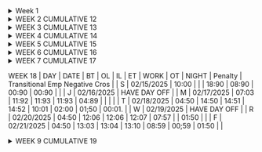 <details>
  <summary>Week 1</summary>
    | DAY |   DATE   |   BT  |  OL   |   IL  |   ET  | WORK  |  OT   | NIGHT | Penalty | Transitional Emp Negative Cros |<br>
    | W | 01/01/2025 | HAVE DAY OFF | <br>
    | R | 01/02/2025 | 05:00 | 13:30 | 13:30 | 13:31 | 08:30 | 00:30 | 01:00 |         | 03:32                          | <br>
    | F | 01/03/2025 | 05:00 | 12:96 | 12:96 | 12:97 | 07:97 | 05:39 | 01:00 |         | 02:58                          |
</details>

<details>
  <summary>WEEK 2          CUMULATIVE 12</summary>
  | DAY |   DATE   |   BT  |  OL   |   IL  |   ET  | WORK  |  OT   | NIGHT | Penalty | Transitional Emp Negative Cros |<br>
  | S | 01/04/2025 | 05:00 | 11:44 | 12:44 | 12:52 | 06;52 |       | 01:00 |         |<br>
  | J | 01/05/2025 | HAVE DAY OFF  |<br>
  | M | 01/06/2025 | 05:80 | 13:10 | 13:11 | 13:11 | 07:30 |       | 00:20 |         |<br>
  | T | 01/07/2025 | 05:00 | 10:53 | 10:53 | 10:54 | 05:54 |       | 01:00 |         |<br>
  | W | 01/08/2025 | 05:00 | 11:69 | 11:70 | 11:70 | 06:69 |       | 01:00 |         |<br>
  | R | 01/09/2025 | HAVE DAY OFF  |<br>
  | F | 01/10/2025 | 05:00 | 11:93 | 12:43 | 15:03 | 09:53 | 01:53 | 01:00 |         |<br>
</details>

<details>
  <summary>WEEK 3          CUMULATIVE 13</summary>
  | DAY |   DATE   |   BT  |  OL   |   IL  |   ET  | WORK  |  OT   | NIGHT | Penalty | Transitional Emp Negative Cros |
  | S | 01/11/2025 | 05:00 | 12:27 | 12:77 | 15:28 | 09:78 | 01:78 | 01:00 |         |
  | J | 01/12/2025 | HAVE DAY OFF  |
  | M | 01/13/2025 | 04:47 | 11:08 | 11:58 | 14:50 | 10:02 | 02:00 | 01:53 | 00:02   |
  | T | 01/14/2025 | 05:00 | 11:01 | 11:51 | 14:84 | 09:34 | 01:34 | 01:00 |         |
  | W | 01/15/2025 | HAVE DAY OFF  |
  | R | 01/16/2025 | 05:00 | 12:75 | 13:25 | 14:37 | 08:87 | 00:87 | 01:00 |         |
  | F | 01/17/2025 | 05:00 | 12:40 | 12:41 | 12:44 | 07:43 |       | 01:00 |         |

PAY DAY
</details>

<details>
  <summary>WEEK 4          CUMULATIVE 14</summary>
  | DAY |   DATE   |   BT  |  OL   |   IL  |   ET  | WORK  |  OT   | NIGHT | Penalty | Transitional Emp Negative Cros |<br>
  | S | 01/18/2025 | 05:00 | 12:28 | 12:29 | 12:29 | 07:28 |       | 01:00 |         |<br>
  | J | 01/19/2025 | 04:50 | 07:96 | 10;52 | 13:73 | 06;67 |       | 01:50 |         |<br>
  | M | 01/20/2025 | HAVE DAY OFF  |<br>
  | T | 01/21/2025 | 05:00 | 11:14 | 11:64 | 14:19 | 08:69 | 00:69 | 01:00 |         |<br>
  | W | 01/22/2025 | HAVE DAY OFF  |<br>
  | R | 01/23/2025 | 05:00 | 13:75 | 13:76 | 13:77 | 08:76 | 00:76 | 01:00 |         |<br>
  | F | 01/24/2025 | 05:00 | 13:12 | 13:14 | 13:14 | 08:14 | 00:13 | 01:00 |         |<br>
</details>

<details>
<summary>WEEK 5          CUMULATIVE 15</summary>
| DAY |   DATE   |   BT  |  OL   |   IL  |   ET  | WORK  |  OT   | NIGHT | Penalty | Transitional Emp Negative Cros |<br>
| S | 01/25/2025 | 05:00 | 12:66 | 12:67 | 12:67 | 07:66 |       | 01:00 |         |<br>
| J | 01/26/2025 | HAVE DAY OFF  |<br>
| M | 01/27/2025 | 05:00 | 11:89 | 12:39 | 15:04 | 09:54 | 01:54 | 01:00 |         |<br>
| T | 01/28/2025 | 05:00 | 13:03 | 13:03 | 13:04 | 08;04 | 00:04 | 01:00 |         |<br>
| W | 01/29/2025 | HAVE DAY OFF  |<br>
| R | 01/30/2025 | 05:00 | 12:98 | 12:99 | 13:00 | 07:99 |       | 01:00 |         |<br>
| F | 01/31/2025 | 05:00 | 13:01 | 13:02 | 13:02 | 08:01 | 00:01 | 01:00 |         |<br>

PAY DAY
</details>

<details>
<summary>WEEK 6          CUMULATIVE 16</summary>
| DAY |   DATE   |   BT  |  OL   |   IL  |   ET  | WORK  |  OT   | NIGHT | Penalty | Transitional Emp Negative Cros |<br>
| S | 02/01/2025 | 05:00 | 12:57 | 12:58 | 12;59 | 07;58 |       | 01:00 |         |<br>
| J | 02/02/2025 | 04:50 | 07:16 | 08:98 | 12:41 | 06:09 |       | 01:50 |         |<br>
| M | 02/03/2025 | 05:01 | 12:84 | 12:85 | 12:85 | 07:83 |       | 00:99 |         |<br>
| T | 02/04/2025 | 04:98 | 11:36 | 11:37 | 11:38 | 06:39 |       | 01:02 |         |<br>
| W | 02/05/2025 | HAVE DAY OFF  |<br>
| R | 02/06/2025 | 05:00 | 13:91 | 13:92 | 13:92 | 08:91 | 00:91 | 01:00 |         |<br>
| F | 02/07/2025 | 05:00 | 12:94 | 12:95 | 12:97 | 07:96 | 03:85 | 01:00 |         |<br>
</details>

<details>
<summary>WEEK 7       CUMULATIVE 17</summary>
| DAY |   DATE   |   BT  |  OL   |   IL  |   ET  | WORK  |  OT   | NIGHT | Penalty | Transitional Emp Negative Cros |<br>
| S | 02/08/2025 | 04:50 | 11:88 | 11:88 | 11:90 | 0740  |       | 01:00 |         |<br>
| J | 02/09/2025 | 04:48 |       |       | 07:55 | 03:07 |       | 01:50 |         |<br>
| M | 02/10/2025 | 04:50 | 12;40 | 12:41 | 12:42 | 07:91 |       | 01:50 |         |<br>
| T | 02/11/2025 | 04:50 | 12:96 | 12:97 | 12:98 | 08:47 | 00:47 | 01:50 |         |<br>
| W | 02/12/2025 | HAVE DAY OFF  |<br>
| R | 02/13/2025 |  OUT SICK  |<br>
| F | 02/14/2025 | 04:50 | 12:54 | 12:54 | 12:55 | 08:05 | 00:05 | 01:50 |         | 02:38                         |<br>

PAY DAY
</details>


WEEK 18
| DAY |   DATE   |   BT  |  OL   |   IL  |   ET  | WORK  |  OT   | NIGHT | Penalty | Transitional Emp Negative Cros |
| S | 02/15/2025 | 10:00 |       |       | 18:90 | 08:90 | 00:90 | 00:90 |         |
| J | 02/16/2025 | HAVE DAY OFF  |
| M | 02/17/2025 | 07:03 | 11:92 | 11:93 | 11:93 | 04:89 |       |       |         |
| T | 02/18/2025 | 04:50 | 14:50 | 14:51 | 14:52 | 10:01 | 02:00 | 01;50 | 00:01.  |
| W | 02/19/2025 | HAVE DAY OFF  |
| R | 02/20/2025 | 04:50 | 12:06 | 12:06 | 12:07 | 07:57 |       | 01:50 |         |
| F | 02/21/2025 | 04:50 | 13:03 | 13:04 | 13:10 | 08:59 | 00;59 | 01:50 |         |
</details>

<details>
<summary>WEEK 9          CUMULATIVE 19</summary>
| DAY |   DATE   |   BT  |  OL   |   IL  |   ET  | WORK  |  OT   | NIGHT | Penalty | Transitional Emp Negative Cros |
| S | 02/22/2025 | 04:50 | 13:32 | 13:34 | 13:35 | 08;84 | 00:84 | 01:60 |         |
| J | 02/23/2025 | 07:16 | 10:11 | 10:91 | 13:01 | 05:05 |       |       |         |
| M | 02/24/2025 | 04:50 | 11:88 | 12:37 | 14:49 | 09;50 | 01:50 | 01;50 |         |
| T | 02/25/2025 | 04:50 | 12:87 | 12:88 | 12:88 | 08:37 | 00:37 | 01:50 |         |
| W | 02/26/2025 | HAVE DAY OFF  |
| R | 02/27/2025 | 04:50 | 13:99 | 13:99 | 14:00 | 09:49  | 1:49 | 01:50 |         |
| F | 02/28/2025 | 04:50 | 11:07 | 11:07 | 11:10 | 06:60 |  03:65 | 01:50 |         |

PAY DAY

WEEK 20
| DAY |   DATE   |   BT  |  OL   |   IL  |   ET  | WORK  |  OT   | NIGHT | Penalty | Transitional Emp Negative Cros |
| S | 03/01/2025 | 10:00 | 15:75 | 16:13 | 16:83 | 08:45 | 00:45 | 00:83 |         |
| J | 03/02/1025 | HAVE DAY OFF  |
| M | 03/03/2025 | 04:50 | 13:53 | 13:54 | 13:73 | 09:22 | 01:22 | 01:50 |         |
| T | 03/04/2025 | 04:50 | 10:25 | 10:25 | 10:26 | 05:76 |       | 01:50 |         |
| W | 03/05/2025 | 04:50 |  |  |  |  |  | 01:50 |         |
| R | 03/06/2025 | 04:50 |  |  |  |  |  | 01:50 |         |
| F | 03/07/2025 | 04:50 |  |  |  |  |  | 01:50 |         |

WEEK 21
| DAY |   DATE   |   BT  |  OL   |   IL  |   ET  | WORK  |  OT   | NIGHT  | Penalty | Transitional Emp Negative Cros |
| S | 03/08/2025 |       |       |       |       |       |       |        |         |
| J | 03/09/2025 |       |       |       |       |       |       |        |         |
| M | 03/10/2025 |       |       |       |       |       |       |        |         |
| T | 03/11/2025 |       |       |       |       |       |       |        |         |
| W | 03/12/2025 |       |       |       |       |       |       |        |         |
| R | 03/13/2025 |       |       |       |       |       |       |        |         |
| F | 03/14/2025 |       |       |       |       |       |       |        |         |

PAY DAY
</details>